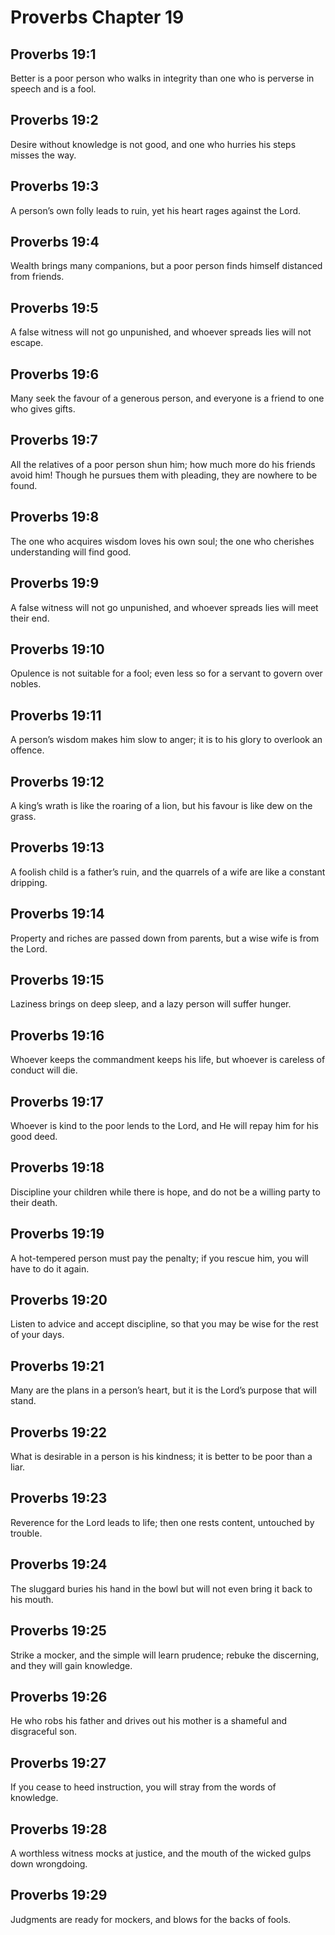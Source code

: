 # Proverbs Chapter 19

## Proverbs 19:1

Better is a poor person who walks in integrity than one who is perverse in speech and is a fool.

## Proverbs 19:2

Desire without knowledge is not good, and one who hurries his steps misses the way.

## Proverbs 19:3

A person’s own folly leads to ruin, yet his heart rages against the Lord.

## Proverbs 19:4

Wealth brings many companions, but a poor person finds himself distanced from friends.

## Proverbs 19:5

A false witness will not go unpunished, and whoever spreads lies will not escape.

## Proverbs 19:6

Many seek the favour of a generous person, and everyone is a friend to one who gives gifts.

## Proverbs 19:7

All the relatives of a poor person shun him; how much more do his friends avoid him! Though he pursues them with pleading, they are nowhere to be found.

## Proverbs 19:8

The one who acquires wisdom loves his own soul; the one who cherishes understanding will find good.

## Proverbs 19:9

A false witness will not go unpunished, and whoever spreads lies will meet their end.

## Proverbs 19:10

Opulence is not suitable for a fool; even less so for a servant to govern over nobles.

## Proverbs 19:11

A person’s wisdom makes him slow to anger; it is to his glory to overlook an offence.

## Proverbs 19:12

A king’s wrath is like the roaring of a lion, but his favour is like dew on the grass.

## Proverbs 19:13

A foolish child is a father’s ruin, and the quarrels of a wife are like a constant dripping.

## Proverbs 19:14

Property and riches are passed down from parents, but a wise wife is from the Lord.

## Proverbs 19:15

Laziness brings on deep sleep, and a lazy person will suffer hunger.

## Proverbs 19:16

Whoever keeps the commandment keeps his life, but whoever is careless of conduct will die.

## Proverbs 19:17

Whoever is kind to the poor lends to the Lord, and He will repay him for his good deed.

## Proverbs 19:18

Discipline your children while there is hope, and do not be a willing party to their death.

## Proverbs 19:19

A hot-tempered person must pay the penalty; if you rescue him, you will have to do it again.

## Proverbs 19:20

Listen to advice and accept discipline, so that you may be wise for the rest of your days.

## Proverbs 19:21

Many are the plans in a person’s heart, but it is the Lord’s purpose that will stand.

## Proverbs 19:22

What is desirable in a person is his kindness; it is better to be poor than a liar.

## Proverbs 19:23

Reverence for the Lord leads to life; then one rests content, untouched by trouble.

## Proverbs 19:24

The sluggard buries his hand in the bowl but will not even bring it back to his mouth.

## Proverbs 19:25

Strike a mocker, and the simple will learn prudence; rebuke the discerning, and they will gain knowledge.

## Proverbs 19:26

He who robs his father and drives out his mother is a shameful and disgraceful son.

## Proverbs 19:27

If you cease to heed instruction, you will stray from the words of knowledge.

## Proverbs 19:28

A worthless witness mocks at justice, and the mouth of the wicked gulps down wrongdoing.

## Proverbs 19:29

Judgments are ready for mockers, and blows for the backs of fools.
